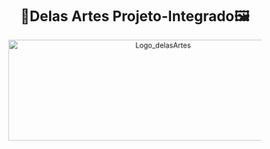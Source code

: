 
<h1 align="center"> 🎨Delas Artes Projeto-Integrado🖼 </h1>


<a href='https://delasartes.vercel.app/home' target="_blank"> <p align="center"> <img  alt="Logo_delasArtes" height="200" width="600" src="https://imgur.com/Kmll7cQ.png"></p></a>

